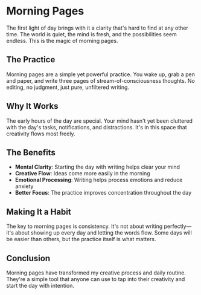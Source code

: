 # Morning Pages

The first light of day brings with it a clarity that's hard to find at any other time. The world is quiet, the mind is fresh, and the possibilities seem endless. This is the magic of morning pages.

## The Practice

Morning pages are a simple yet powerful practice. You wake up, grab a pen and paper, and write three pages of stream-of-consciousness thoughts. No editing, no judgment, just pure, unfiltered writing.

## Why It Works

The early hours of the day are special. Your mind hasn't yet been cluttered with the day's tasks, notifications, and distractions. It's in this space that creativity flows most freely.

## The Benefits

- **Mental Clarity**: Starting the day with writing helps clear your mind
- **Creative Flow**: Ideas come more easily in the morning
- **Emotional Processing**: Writing helps process emotions and reduce anxiety
- **Better Focus**: The practice improves concentration throughout the day

## Making It a Habit

The key to morning pages is consistency. It's not about writing perfectly—it's about showing up every day and letting the words flow. Some days will be easier than others, but the practice itself is what matters.

## Conclusion

Morning pages have transformed my creative process and daily routine. They're a simple tool that anyone can use to tap into their creativity and start the day with intention. 